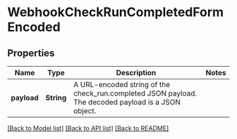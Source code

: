 # WebhookCheckRunCompletedFormEncoded

## Properties

Name | Type | Description | Notes
------------ | ------------- | ------------- | -------------
**payload** | **String** | A URL-encoded string of the check_run.completed JSON payload. The decoded payload is a JSON object. | 

[[Back to Model list]](../README.md#documentation-for-models) [[Back to API list]](../README.md#documentation-for-api-endpoints) [[Back to README]](../README.md)


